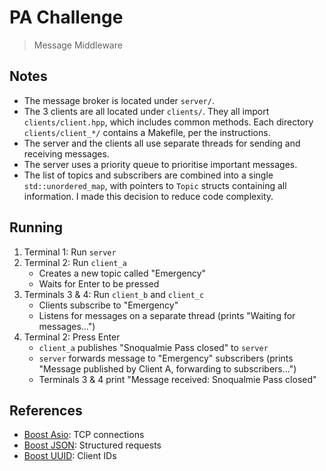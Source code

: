 # PA Challenge

> Message Middleware

## Notes

- The message broker is located under `server/`.
- The 3 clients are all located under `clients/`. They all import `clients/client.hpp`, which includes common methods. Each directory `clients/client_*/` contains a Makefile, per the instructions.
- The server and the clients all use separate threads for sending and receiving messages.
- The server uses a priority queue to prioritise important messages.
- The list of topics and subscribers are combined into a single `std::unordered_map`, with pointers to `Topic` structs containing all information. I made this decision to reduce code complexity.

## Running

1. Terminal 1: Run `server`
2. Terminal 2: Run `client_a`
    - Creates a new topic called "Emergency"
    - Waits for Enter to be pressed
3. Terminals 3 & 4: Run `client_b` and `client_c`
    - Clients subscribe to "Emergency"
    - Listens for messages on a separate thread (prints "Waiting for messages...")
4. Terminal 2: Press Enter
    - `client_a` publishes "Snoqualmie Pass closed" to `server`
    - `server` forwards message to "Emergency" subscribers (prints "Message published by Client A, forwarding to subscribers...")
    - Terminals 3 & 4 print "Message received: Snoqualmie Pass closed"

## References

- [Boost Asio](https://boost.org/doc/libs/1_87_0/doc/html/boost_asio/tutorial.html): TCP connections
- [Boost JSON](https://boost.org/doc/libs/1_87_0/libs/json/doc/html/index.html): Structured requests
- [Boost UUID](https://boost.org/doc/libs/1_87_0/libs/uuid/doc/html/uuid.html): Client IDs
